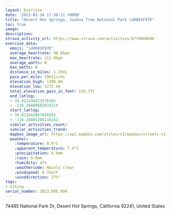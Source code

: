 ```yaml
---
layout: Exercise
date: '2023-03-24 17:36:11 +0000'
title: "Desert Hot Springs, Joshua Tree National Park \U0001F97E"
toc: true
image:
description:
strava_activity_url: https://www.strava.com/activities/8770808696
exercise_data:
  emoji: "\U0001F97E"
  average_heartrate: 90.6bpm
  max_heartrate: 111.0bpm
  average_watts: W
  max_watts: W
  distance_in_miles: 1.25mi
  pace_per_mile: 29m11s/mi
  elevation_high: 1300.8m
  elevation_low: 1275.4m
  total_elevation_gain_in_feet: 120.7ft
  end_latlng:
  - 34.012240413576365
  - -116.16800682619214
  start_latlng:
  - 34.011642867699265
  - -116.16801286116242
  similar_activities_count:
  similar_activities_trend:
  mapbox_image_url: https://api.mapbox.com/styles/v1/mapbox/streets-v11/static/path-5+787af2-1.0(ycrnEji%60dUGRC%3FOFGRWROZAHKDMTIPG%5C%40l%40%5BVDXCLBPG%5CFH%40JDBBCADKCI%40Qr%40U%60%40Kd%40BVANQ%5EMt%40KLKV%3FVFFFP%3FLBFIJMFMXCPEB%5B%3FIAEE%40EGE%3FE%40DFB%3FRJTE%60%40%40AGDYDKAIID%40HJJ%5CCE%40CICQDIAKQG%3FGDGAKQGEOWGc%40Me%40IWQSGg%40Yg%40YQEIMEG%40MJSBKFE%3FKK%3FS%5Ck%40JGFSb%40i%40HYTUF_%40Xo%40F%7B%40Ee%40J_%40%40YL%5BJe%40Xa%40HYJGNAAMLKDSHEAOLK%40IDCDK%3FGIBEAAIHMLEDGF%5DDGJUHCJ%40JCLER%40FFDREHE%3FCNEA%40QFF%40EPO%40GZEPBLC),pin-s-s+e5b22e(-116.16934,34.01293),pin-s-f+89ae00(-116.16852999999999,34.01372999999998)/auto/800x800?access_token=pk.eyJ1Ijoiam9zaGJlY2ttYW4iLCJhIjoiY205eWR2aDd1MWZ6djJrbXc4a3M0bWZleiJ9.XiG9OWkNcZk2QzjJbxLB4A
  weather:
    :temperature: 9.0°C
    :apparent_temperature: 7.4°C
    :precipitation: 0.0mm
    :rain: 0.0mm
    :humidity: 47%
    :weathercode: Mainly clear
    :windspeed: 8.7km/h
    :winddirection: 275°
tags:
- hiking
serial_number: 2023.ERE.094
---
```

74485 National Park Dr, Desert Hot Springs, California 92241, United States
